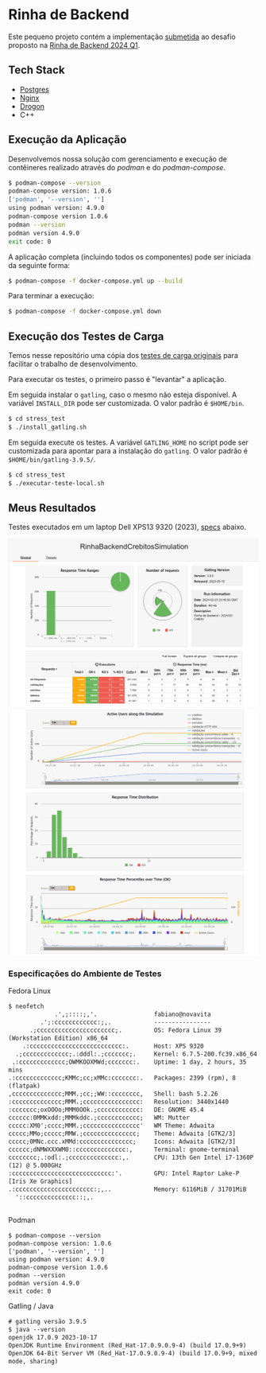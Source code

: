 # Rinha de Backend

Este pequeno projeto contém a implementação [submetida](https://github.com/zanfranceschi/rinha-de-backend-2024-q1/tree/main/participantes/ramosfabiano) ao desafio proposto na [Rinha de Backend 2024 Q1](https://github.com/zanfranceschi/rinha-de-backend-2024-q1).

## Tech Stack

- [Postgres](https://www.postgresql.org/)
- [Nginx](https://www.nginx.com/)
- [Drogon](https://drogon.org/)
- C++

## Execução da Aplicação

Desenvolvemos nossa solução com gerenciamento e execução de contêineres realizado através do *podman* e do *podman-compose*.

```bash
$ podman-compose --version
podman-compose version: 1.0.6
['podman', '--version', '']
using podman version: 4.9.0
podman-compose version 1.0.6
podman --version 
podman version 4.9.0
exit code: 0
```

A aplicação completa (incluindo todos os componentes) pode ser iniciada da seguinte forma:

```bash
$ podman-compose -f docker-compose.yml up --build
```

Para terminar a execução:

```bash
$ podman-compose -f docker-compose.yml down
```

## Execução dos Testes de Carga

Temos nesse repositório uma cópia dos [testes de carga originais](https://github.com/zanfranceschi/rinha-de-backend-2024-q1/tree/main/load-test) para facilitar o trabalho de desenvolvimento.

Para executar os testes, o primeiro passo é "levantar" a aplicação.

Em seguida instalar o `gatling`, caso o mesmo não esteja disponível. A variável `INSTALL_DIR` pode ser customizada. O valor padrão é `$HOME/bin`.

```bash
$ cd stress_test
$ ./install_gatling.sh
```

Em seguida execute os testes.  A variável `GATLING_HOME` no script pode ser customizada para apontar para a instalação do  `gatling`.  O valor padrão é `$HOME/bin/gatling-3.9.5/`.

```bash
$ cd stress_test
$ ./executar-teste-local.sh
```

## Meus Resultados

Testes executados em um laptop Dell XPS13 9320 (2023), [specs](#especificações-do-ambiente-de-testes) abaixo.

![resumo1](images/result1.png)
![resumo2](images/result2.png)


### Especificações do Ambiente de Testes

Fedora Linux
```
$ neofetch 
             .',;::::;,'.                fabiano@novavita 
         .';:cccccccccccc:;,.            ---------------- 
      .;cccccccccccccccccccccc;.         OS: Fedora Linux 39 (Workstation Edition) x86_64 
    .:cccccccccccccccccccccccccc:.       Host: XPS 9320 
  .;ccccccccccccc;.:dddl:.;ccccccc;.     Kernel: 6.7.5-200.fc39.x86_64 
 .:ccccccccccccc;OWMKOOXMWd;ccccccc:.    Uptime: 1 day, 2 hours, 35 mins 
.:ccccccccccccc;KMMc;cc;xMMc:ccccccc:.   Packages: 2399 (rpm), 8 (flatpak) 
,cccccccccccccc;MMM.;cc;;WW::cccccccc,   Shell: bash 5.2.26 
:cccccccccccccc;MMM.;cccccccccccccccc:   Resolution: 3440x1440 
:ccccccc;oxOOOo;MMM0OOk.;cccccccccccc:   DE: GNOME 45.4 
cccccc:0MMKxdd:;MMMkddc.;cccccccccccc;   WM: Mutter 
ccccc:XM0';cccc;MMM.;cccccccccccccccc'   WM Theme: Adwaita 
ccccc;MMo;ccccc;MMW.;ccccccccccccccc;    Theme: Adwaita [GTK2/3] 
ccccc;0MNc.ccc.xMMd:ccccccccccccccc;     Icons: Adwaita [GTK2/3] 
cccccc;dNMWXXXWM0::cccccccccccccc:,      Terminal: gnome-terminal 
cccccccc;.:odl:.;cccccccccccccc:,.       CPU: 13th Gen Intel i7-1360P (12) @ 5.000GHz 
:cccccccccccccccccccccccccccc:'.         GPU: Intel Raptor Lake-P [Iris Xe Graphics] 
.:cccccccccccccccccccccc:;,..            Memory: 6116MiB / 31701MiB 
  '::cccccccccccccc::;,.
                                                                 
```

Podman
``` 
$ podman-compose --version
podman-compose version: 1.0.6
['podman', '--version', '']
using podman version: 4.9.0
podman-compose version 1.0.6
podman --version 
podman version 4.9.0
exit code: 0
```

Gatling / Java
```
# gatling versão 3.9.5
$ java --version
openjdk 17.0.9 2023-10-17
OpenJDK Runtime Environment (Red_Hat-17.0.9.0.9-4) (build 17.0.9+9)
OpenJDK 64-Bit Server VM (Red_Hat-17.0.9.0.9-4) (build 17.0.9+9, mixed mode, sharing)
```
